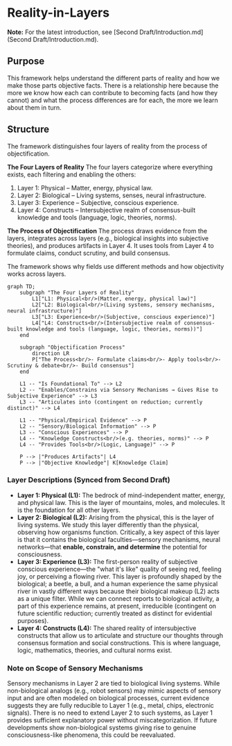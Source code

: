# Reality-in-Layers

**Note:** For the latest introduction, see [Second Draft/Introduction.md](Second Draft/Introduction.md).

## Purpose

This framework helps understand the different parts of reality and how we make those parts objective facts. There is a relationship here because the more we know how each can contribute to becoming facts (and how they cannot) and what the process differences are for each, the more we learn about them in turn.

## Structure

The framework distinguishes four layers of reality from the process of objectification.

**The Four Layers of Reality**
The four layers categorize where everything exists, each filtering and enabling the others:
1.  Layer 1: Physical – Matter, energy, physical law.
2.  Layer 2: Biological – Living systems, senses, neural infrastructure.
3.  Layer 3: Experience – Subjective, conscious experience.
4.  Layer 4: Constructs – Intersubjective realm of consensus-built knowledge and tools (language, logic, theories, norms).

**The Process of Objectification**
The process draws evidence from the layers, integrates across layers (e.g., biological insights into subjective theories), and produces artifacts in Layer 4. It uses tools from Layer 4 to formulate claims, conduct scrutiny, and build consensus.

The framework shows why fields use different methods and how objectivity works across layers.

```mermaid
graph TD;
    subgraph "The Four Layers of Reality"
        L1["L1: Physical<br/>(Matter, energy, physical law)"]
        L2["L2: Biological<br/>(Living systems, sensory mechanisms, neural infrastructure)"]
        L3["L3: Experience<br/>(Subjective, conscious experience)"]
        L4["L4: Constructs<br/>(Intersubjective realm of consensus-built knowledge and tools (language, logic, theories, norms))"]
    end

    subgraph "Objectification Process"
        direction LR
        P["The Process<br/>- Formulate claims<br/>- Apply tools<br/>- Scrutiny & debate<br/>- Build consensus"]
    end

    L1 -- "Is Foundational To" --> L2
    L2 -- "Enables/Constrains via Sensory Mechanisms → Gives Rise to Subjective Experience" --> L3
    L3 -- "Articulates into (contingent on reduction; currently distinct)" --> L4
    
    L1 -- "Physical/Empirical Evidence" --> P
    L2 -- "Sensory/Biological Information" --> P
    L3 -- "Conscious Experiences" --> P
    L4 -- "Knowledge Constructs<br/>(e.g. theories, norms)" --> P
    L4 -- "Provides Tools<br/>(Logic, Language)" --> P
    
    P --> |"Produces Artifacts"| L4
    P --> |"Objective Knowledge"| K[Knowledge Claim]

```

### Layer Descriptions (Synced from Second Draft)

*   **Layer 1: Physical (L1):** The bedrock of mind-independent matter, energy, and physical law. This is the layer of mountains, moles, and molecules. It is the foundation for all other layers.
*   **Layer 2: Biological (L2):** Arising from the physical, this is the layer of living systems. We study this layer differently than the physical, observing how organisms function. Critically, a key aspect of this layer is that it contains the biological faculties—sensory mechanisms, neural networks—that **enable, constrain, and determine** the potential for consciousness.
*   **Layer 3: Experience (L3):** The first-person reality of subjective conscious experience—the "what it's like" quality of seeing red, feeling joy, or perceiving a flowing river. This layer is profoundly shaped by the biological; a beetle, a bull, and a human experience the same physical river in vastly different ways because their biological makeup (L2) acts as a unique filter. While we can connect reports to biological activity, a part of this experience remains, at present, irreducible (contingent on future scientific reduction; currently treated as distinct for evidential purposes).
*   **Layer 4: Constructs (L4):** The shared reality of intersubjective constructs that allow us to articulate and structure our thoughts through consensus formation and social constructions. This is where language, logic, mathematics, theories, and cultural norms exist.

### Note on Scope of Sensory Mechanisms
Sensory mechanisms in Layer 2 are tied to biological living systems. While non-biological analogs (e.g., robot sensors) may mimic aspects of sensory input and are often modeled on biological processes, current evidence suggests they are fully reducible to Layer 1 (e.g., metal, chips, electronic signals). There is no need to extend Layer 2 to such systems, as Layer 1 provides sufficient explanatory power without miscategorization. If future developments show non-biological systems giving rise to genuine consciousness-like phenomena, this could be reevaluated.

